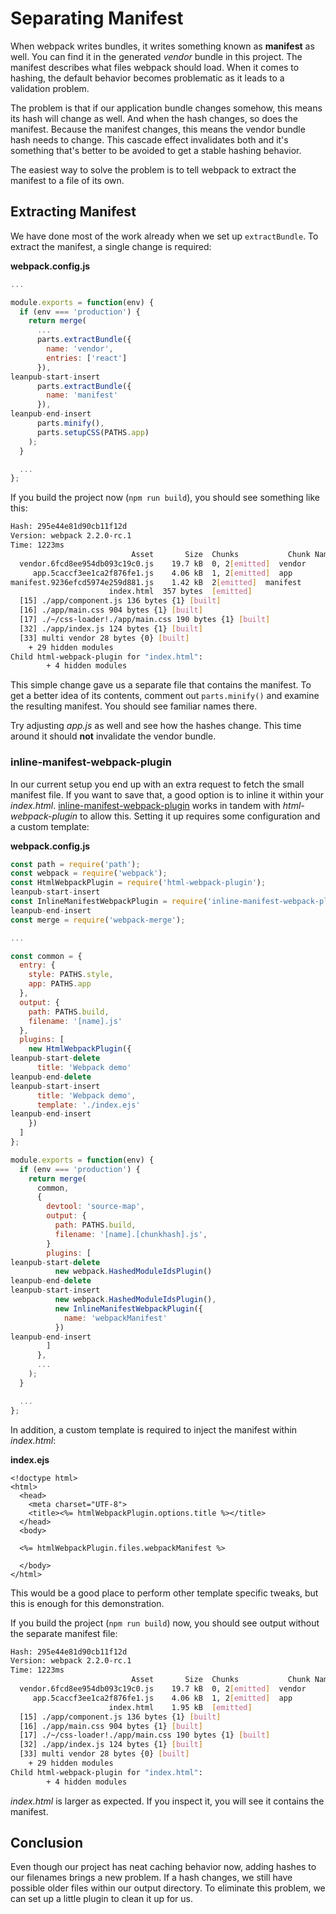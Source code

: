 # Separating Manifest

When webpack writes bundles, it writes something known as **manifest** as well. You can find it in the generated *vendor* bundle in this project. The manifest describes what files webpack should load. When it comes to hashing, the default behavior becomes problematic as it leads to a validation problem.

The problem is that if our application bundle changes somehow, this means its hash will change as well. And when the hash changes, so does the manifest. Because the manifest changes, this means the vendor bundle hash needs to change. This cascade effect invalidates both and it's something that's better to be avoided to get a stable hashing behavior.

The easiest way to solve the problem is to tell webpack to extract the manifest to a file of its own.

## Extracting Manifest

We have done most of the work already when we set up `extractBundle`. To extract the manifest, a single change is required:

**webpack.config.js**

```javascript
...

module.exports = function(env) {
  if (env === 'production') {
    return merge(
      ...
      parts.extractBundle({
        name: 'vendor',
        entries: ['react']
      }),
leanpub-start-insert
      parts.extractBundle({
        name: 'manifest'
      }),
leanpub-end-insert
      parts.minify(),
      parts.setupCSS(PATHS.app)
    );
  }

  ...
};
```

If you build the project now (`npm run build`), you should see something like this:

```bash
Hash: 295e44e81d90cb11f12d
Version: webpack 2.2.0-rc.1
Time: 1223ms
                           Asset       Size  Chunks           Chunk Names
  vendor.6fcd8ee954db093c19c0.js    19.7 kB  0, 2[emitted]  vendor
     app.5caccf3ee1ca2f876fe1.js    4.06 kB  1, 2[emitted]  app
manifest.9236efcd5974e259d881.js    1.42 kB  2[emitted]  manifest
                      index.html  357 bytes  [emitted]
  [15] ./app/component.js 136 bytes {1} [built]
  [16] ./app/main.css 904 bytes {1} [built]
  [17] ./~/css-loader!./app/main.css 190 bytes {1} [built]
  [32] ./app/index.js 124 bytes {1} [built]
  [33] multi vendor 28 bytes {0} [built]
    + 29 hidden modules
Child html-webpack-plugin for "index.html":
        + 4 hidden modules
```

This simple change gave us a separate file that contains the manifest. To get a better idea of its contents, comment out `parts.minify()` and examine the resulting manifest. You should see familiar names there.

Try adjusting *app.js* as well and see how the hashes change. This time around it should **not** invalidate the vendor bundle.

### inline-manifest-webpack-plugin

In our current setup you end up with an extra request to fetch the small manifest file. If you want to save that, a good option is to inline it within your *index.html*. [inline-manifest-webpack-plugin](https://www.npmjs.com/package/inline-manifest-webpack-plugin) works in tandem with *html-webpack-plugin* to allow this. Setting it up requires some configuration and a custom template:

**webpack.config.js**

```javascript
const path = require('path');
const webpack = require('webpack');
const HtmlWebpackPlugin = require('html-webpack-plugin');
leanpub-start-insert
const InlineManifestWebpackPlugin = require('inline-manifest-webpack-plugin');
leanpub-end-insert
const merge = require('webpack-merge');

...

const common = {
  entry: {
    style: PATHS.style,
    app: PATHS.app
  },
  output: {
    path: PATHS.build,
    filename: '[name].js'
  },
  plugins: [
    new HtmlWebpackPlugin({
leanpub-start-delete
      title: 'Webpack demo'
leanpub-end-delete
leanpub-start-insert
      title: 'Webpack demo',
      template: './index.ejs'
leanpub-end-insert
    })
  ]
};

module.exports = function(env) {
  if (env === 'production') {
    return merge(
      common,
      {
        devtool: 'source-map',
        output: {
          path: PATHS.build,
          filename: '[name].[chunkhash].js',
        }
        plugins: [
leanpub-start-delete
          new webpack.HashedModuleIdsPlugin()
leanpub-end-delete
leanpub-start-insert
          new webpack.HashedModuleIdsPlugin(),
          new InlineManifestWebpackPlugin({
            name: 'webpackManifest'
          })
leanpub-end-insert
        ]
      },
      ...
    );
  }

  ...
};
```

In addition, a custom template is required to inject the manifest within *index.html*:

**index.ejs**

```ejs
<!doctype html>
<html>
  <head>
    <meta charset="UTF-8">
    <title><%= htmlWebpackPlugin.options.title %></title>
  </head>
  <body>

  <%= htmlWebpackPlugin.files.webpackManifest %>

  </body>
</html>
```

This would be a good place to perform other template specific tweaks, but this is enough for this demonstration.

If you build the project (`npm run build`) now, you should see output without the separate manifest file:

```bash
Hash: 295e44e81d90cb11f12d
Version: webpack 2.2.0-rc.1
Time: 1223ms
                           Asset       Size  Chunks           Chunk Names
  vendor.6fcd8ee954db093c19c0.js    19.7 kB  0, 2[emitted]  vendor
     app.5caccf3ee1ca2f876fe1.js    4.06 kB  1, 2[emitted]  app
                      index.html    1.95 kB  [emitted]
  [15] ./app/component.js 136 bytes {1} [built]
  [16] ./app/main.css 904 bytes {1} [built]
  [17] ./~/css-loader!./app/main.css 190 bytes {1} [built]
  [32] ./app/index.js 124 bytes {1} [built]
  [33] multi vendor 28 bytes {0} [built]
    + 29 hidden modules
Child html-webpack-plugin for "index.html":
        + 4 hidden modules
```

*index.html* is larger as expected. If you inspect it, you will see it contains the manifest.

## Conclusion

Even though our project has neat caching behavior now, adding hashes to our filenames brings a new problem. If a hash changes, we still have possible older files within our output directory. To eliminate this problem, we can set up a little plugin to clean it up for us.
